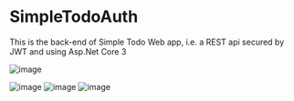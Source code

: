 # SimpleTodoAuth

This is the back-end of Simple Todo Web app, i.e. a REST api secured by JWT and using Asp.Net Core 3

![image](https://user-images.githubusercontent.com/101533381/186770379-c79fa5bd-9adf-42b4-a807-daf830d225fa.png)

![image](https://user-images.githubusercontent.com/101533381/186770442-37bff3d3-d5c2-4d0e-80f5-62b1b36292e7.png)
![image](https://user-images.githubusercontent.com/101533381/186770820-955e7e45-ac78-43a8-b8d7-4df802188f8f.png)
![image](https://user-images.githubusercontent.com/101533381/186772882-d6cf40c9-9dd8-44c8-83bd-9920788943b6.png)



